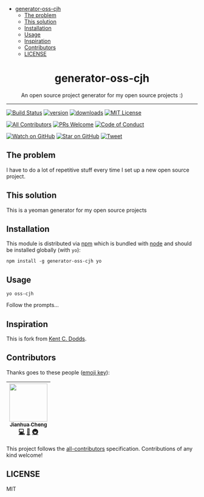 <!-- START doctoc generated TOC please keep comment here to allow auto update -->

<!-- DON'T EDIT THIS SECTION, INSTEAD RE-RUN doctoc TO UPDATE -->

- [generator-oss-cjh](#generator-oss-cjh)
  - [The problem](#the-problem)
  - [This solution](#this-solution)
  - [Installation](#installation)
  - [Usage](#usage)
  - [Inspiration](#inspiration)
  - [Contributors](#contributors)
  - [LICENSE](#license)

<!-- END doctoc generated TOC please keep comment here to allow auto update -->

<div align="center">
<h1>generator-oss-cjh</h1>

<p>An open source project generator for my open source projects :)</p>
</div>

<hr />

[![Build Status][build-badge]][build]
[![version][version-badge]][package]
[![downloads][downloads-badge]][npmtrends]
[![MIT License][license-badge]][license]

[![All Contributors](https://img.shields.io/badge/all_contributors-2-orange.svg?style=flat-square)](#contributors)
[![PRs Welcome][prs-badge]][prs]
[![Code of Conduct][coc-badge]][coc]

[![Watch on GitHub][github-watch-badge]][github-watch]
[![Star on GitHub][github-star-badge]][github-star]
[![Tweet][twitter-badge]][twitter]

## The problem

I have to do a lot of repetitive stuff every time I set up a new open source project.

## This solution

This is a yeoman generator for my open source projects

## Installation

This module is distributed via [npm][npm] which is bundled with [node][node] and should
be installed globally (with `yo`):

```
npm install -g generator-oss-cjh yo
```

## Usage

```
yo oss-cjh
```

Follow the prompts...

## Inspiration

This is fork from [Kent C. Dodds](https://github.com/kentcdodds).

## Contributors

Thanks goes to these people ([emoji key][emojis]):

<!-- ALL-CONTRIBUTORS-LIST:START - Do not remove or modify this section -->

| [<img src="https://avatars.githubusercontent.com/u/10795207?v=3" width="100px;"/><br /><sub>Jianhua Cheng</sub>](https://chengjianhua.github.io)<br />[💻](https://github.com/chengjianhua/generator-oss-cjh/commits?author=chengjianhua 'Code') [📖](https://github.com/chengjianhua/generator-oss-cjh/commits?author=chengjianhua 'Documentation') [🚇](#infra-chengjianhua 'Infrastructure (Hosting, Build-Tools, etc)') |
| :-------------------------------------------------------------------------------------------------------------------------------------------------------------------------------------------------------------------------------------------------------------------------------------------------------------------------------------------------------------------------------------------------------------------------: |


<!-- ALL-CONTRIBUTORS-LIST:END -->

This project follows the [all-contributors][all-contributors] specification. Contributions of any kind welcome!

## LICENSE

MIT

[npm]: https://www.npmjs.com/
[node]: https://nodejs.org
[sindresorhus]: https://github.com/sindresorhus
[generator-nm]: https://github.com/sindresorhus/generator-nm
[build-badge]: https://img.shields.io/travis/chengjianhua/generator-oss-cjh.svg?style=flat-square
[build]: https://travis-ci.org/chengjianhua/generator-oss-cjh
[version-badge]: https://img.shields.io/npm/v/generator-oss-cjh.svg?style=flat-square
[package]: https://www.npmjs.com/package/generator-oss-cjh
[downloads-badge]: https://img.shields.io/npm/dm/generator-oss-cjh.svg?style=flat-square
[npmtrends]: http://www.npmtrends.com/generator-oss-cjh
[license-badge]: https://img.shields.io/npm/l/generator-oss-cjh.svg?style=flat-square
[license]: https://github.com/chengjianhua/generator-oss-cjh/blob/master/LICENSE
[prs-badge]: https://img.shields.io/badge/PRs-welcome-brightgreen.svg?style=flat-square
[prs]: http://makeapullrequest.com
[donate-badge]: https://img.shields.io/badge/$-support-green.svg?style=flat-square
[coc-badge]: https://img.shields.io/badge/code%20of-conduct-ff69b4.svg?style=flat-square
[coc]: https://github.com/chengjianhua/generator-oss-cjh/blob/master/other/CODE_OF_CONDUCT.md
[github-watch-badge]: https://img.shields.io/github/watchers/chengjianhua/generator-oss-cjh.svg?style=social
[github-watch]: https://github.com/chengjianhua/generator-oss-cjh/watchers
[github-star-badge]: https://img.shields.io/github/stars/chengjianhua/generator-oss-cjh.svg?style=social
[github-star]: https://github.com/chengjianhua/generator-oss-cjh/stargazers
[twitter]: https://twitter.com/intent/tweet?text=Check%20out%20generator-oss-cjh%20by%20%40chengjianhua%20https%3A%2F%2Fgithub.com%2Fchengjianhua%2Fgenerator-oss-cjh%20%F0%9F%91%8D
[twitter-badge]: https://img.shields.io/twitter/url/https/github.com/chengjianhua/generator-oss-cjh.svg?style=social
[emojis]: https://github.com/kentcdodds/all-contributors#emoji-key
[all-contributors]: https://github.com/kentcdodds/all-contributors
